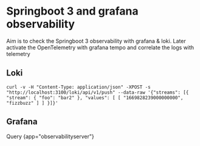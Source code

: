 # Springboot 3 and grafana observability
Aim is to check the Springboot 3 observability with grafana & loki.
Later activate the OpenTelemetry with grafana tempo and correlate the logs with telemetry 

## Loki
```shell
curl -v -H "Content-Type: application/json" -XPOST -s "http://localhost:3100/loki/api/v1/push" --data-raw '{"streams": [{ "stream": { "foo": "bar2" }, "values": [ [ "1669828239000000000", "fizzbuzz" ] ] }]}'
```


## Grafana
Query
{app="observabilityserver"}